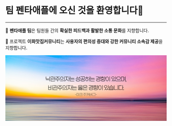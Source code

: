 # 팀 펜타애플에 오신 것을 환영합니다👋
---
🍏 **펜타애플 팀**은 팀원들 간의 **확실한 피드백과 활발한 소통 문화**를 지향합니다.  
 
🥘 프로젝트 **이화맛집커뮤니티**는 **사용자의 편의성 증대와 강한 커뮤니티 소속감 제공**을  지향합니다.

![오늘의 명언](https://github.com/Penta-apple-osp/.github/blob/main/today_quote_1107.png)
